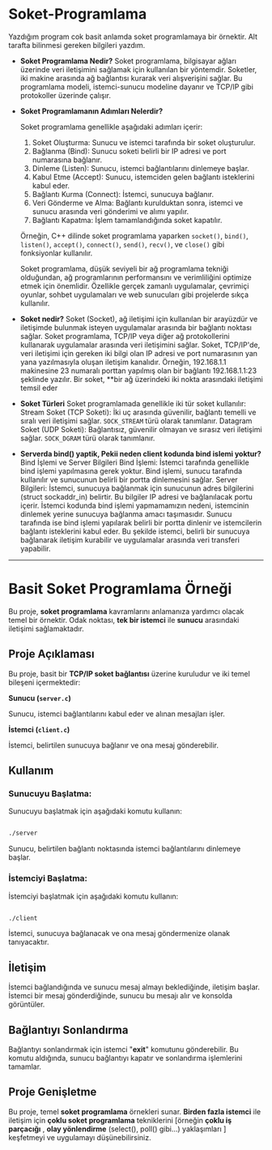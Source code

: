 # Soket-Programlama

Yazdığım program cok basit anlamda soket programlamaya bir örnektir. Alt tarafta bilinmesi gereken bilgileri yazdım.

- **Soket Programlama Nedir?**
  Soket programlama, bilgisayar ağları üzerinde veri iletişimini sağlamak için kullanılan bir yöntemdir. Soketler, iki makine arasında ağ bağlantısı kurarak veri alışverişini sağlar. Bu programlama modeli, istemci-sunucu modeline dayanır ve TCP/IP gibi protokoller üzerinde çalışır.

- **Soket Programlamanın Adımları Nelerdir?**

  Soket programlama genellikle aşağıdaki adımları içerir:

  1. Soket Oluşturma: Sunucu ve istemci tarafında bir soket oluşturulur.
  2. Bağlanma (Bind): Sunucu soketi belirli bir IP adresi ve port numarasına bağlanır.
  3. Dinleme (Listen): Sunucu, istemci bağlantılarını dinlemeye başlar.
  4. Kabul Etme (Accept): Sunucu, istemciden gelen bağlantı isteklerini kabul eder.
  5. Bağlantı Kurma (Connect): İstemci, sunucuya bağlanır.
  6. Veri Gönderme ve Alma: Bağlantı kurulduktan sonra, istemci ve sunucu arasında veri gönderimi ve alımı yapılır.
  7. Bağlantı Kapatma: İşlem tamamlandığında soket kapatılır.

  Örneğin, C++ dilinde soket programlama yaparken `socket()`, `bind()`, `listen()`, `accept()`, `connect()`, `send()`, `recv()`, ve `close()` gibi fonksiyonlar kullanılır.

  Soket programlama, düşük seviyeli bir ağ programlama tekniği olduğundan, ağ programlarının performansını ve verimliliğini optimize etmek için önemlidir. Özellikle gerçek zamanlı uygulamalar, çevrimiçi oyunlar, sohbet uygulamaları ve web sunucuları gibi projelerde sıkça kullanılır.

- **Soket nedir?**
  Soket (Socket), ağ iletişimi için kullanılan bir arayüzdür ve iletişimde bulunmak isteyen uygulamalar arasında bir bağlantı noktası sağlar. Soket programlama, TCP/IP veya diğer ağ protokollerini kullanarak uygulamalar arasında veri iletişimini sağlar.
  Soket, TCP/IP'de, veri iletişimi için gereken iki bilgi olan IP adresi ve port numarasının yan yana yazılmasıyla oluşan iletişim kanalıdır. Örneğin, 192.168.1.1 makinesine 23 numaralı porttan yapılmış olan bir bağlantı 192.168.1.1:23 şeklinde yazılır.
  Bir soket, \*\*bir ağ üzerindeki iki nokta arasındaki iletişimi temsil eder

- **Soket Türleri**
  Soket programlamada genellikle iki tür soket kullanılır:
  Stream Soket (TCP Soketi): İki uç arasında güvenilir, bağlantı temelli ve sıralı veri iletişimi sağlar. `SOCK_STREAM` türü olarak tanımlanır.
  Datagram Soket (UDP Soketi): Bağlantısız, güvenilir olmayan ve sırasız veri iletişimi sağlar. `SOCK_DGRAM` türü olarak tanımlanır.

 - **Serverda bind() yaptik, Pekii neden client kodunda bind islemi yoktur?**
  Bind İşlemi ve Server Bilgileri
  Bind İşlemi: İstemci tarafında genellikle bind işlemi yapılmasına gerek yoktur. Bind işlemi, sunucu tarafında kullanılır ve sunucunun belirli bir portta dinlemesini sağlar.
  Server Bilgileri: İstemci, sunucuya bağlanmak için sunucunun adres bilgilerini (struct sockaddr_in) belirtir. Bu bilgiler IP adresi ve bağlanılacak portu içerir.
  İstemci kodunda bind işlemi yapmamamızın nedeni, istemcinin dinlemek yerine sunucuya bağlanma amacı taşımasıdır. Sunucu tarafında ise bind işlemi yapılarak belirli bir portta dinlenir ve istemcilerin bağlantı isteklerini kabul eder.
  Bu şekilde istemci, belirli bir sunucuya bağlanarak iletişim kurabilir ve uygulamalar arasında veri transferi yapabilir.
--------------------------------------------------------------------------------------------------------------------------------------------------------------------------------------------------------------------------------------

# Basit Soket Programlama Örneği

Bu proje, **soket programlama** kavramlarını anlamanıza yardımcı olacak temel bir örnektir. Odak noktası, **tek bir istemci** ile **sunucu** arasındaki iletişimi sağlamaktadır.

## Proje Açıklaması

Bu proje, basit bir **TCP/IP soket bağlantısı** üzerine kuruludur ve iki temel bileşeni içermektedir:

**Sunucu (`server.c`)**

Sunucu, istemci bağlantılarını kabul eder ve alınan mesajları işler.

**İstemci (`client.c`)**

İstemci, belirtilen sunucuya bağlanır ve ona mesaj gönderebilir.

## Kullanım

### Sunucuyu Başlatma:

Sunucuyu başlatmak için aşağıdaki komutu kullanın:

```bash

./server
```

Sunucu, belirtilen bağlantı noktasında istemci bağlantılarını dinlemeye başlar.

### İstemciyi Başlatma:

İstemciyi başlatmak için aşağıdaki komutu kullanın:

```bash

./client
```

İstemci, sunucuya bağlanacak ve ona mesaj göndermenize olanak tanıyacaktır.

## İletişim

İstemci bağlandığında ve sunucu mesaj almayı beklediğinde, iletişim başlar. İstemci bir mesaj gönderdiğinde, sunucu bu mesajı alır ve konsolda görüntüler.

## Bağlantıyı Sonlandırma

Bağlantıyı sonlandırmak için istemci "**exit**" komutunu gönderebilir. Bu komutu aldığında, sunucu bağlantıyı kapatır ve sonlandırma işlemlerini tamamlar.

## Proje Genişletme

Bu proje, temel **soket programlama** örnekleri sunar. **Birden fazla istemci** ile iletişim için **çoklu soket programlama** tekniklerini [örneğin **çoklu iş parçacığı** , **olay yönlendirme** (select(), poll() gibi...) yaklaşımları ] keşfetmeyi ve uygulamayı düşünebilirsiniz.
